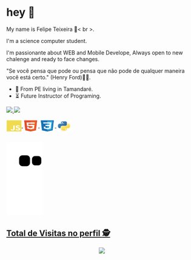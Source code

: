 # hey 🖖
My name is Felipe Teixeira 👦< br >.

I'm a science computer student.

I'm passionante about WEB and Mobile Develope, Always open to new chalenge and ready to face changes.

"Se você pensa que pode ou pensa que não pode de qualquer maneira você está certo." (Henry Ford)👨‍🚀.
-   📍  From PE living in Tamandaré.
-  ⏳ Future Instructor of Programing.

 <div>
  <a href="https://github.com/Feppeli">
  <img height="180em" src="https://github-readme-stats.vercel.app/api?username=Feppeli&show_icons=true&theme=dracula&include_all_commits=true&count_private=true"/>
  <img height="180em" src="https://github-readme-stats.vercel.app/api/top-langs/?username=Feppeli&layout=compact&langs_count=16&theme=dracula"/>
<div>
<div style="display: inline_block"><br>
  <img align="center" alt="Rafa-Js" height="30" width="40" src="https://raw.githubusercontent.com/devicons/devicon/master/icons/javascript/javascript-plain.svg">
  <img align="center" alt="Rafa-HTML" height="30" width="40" src="https://raw.githubusercontent.com/devicons/devicon/master/icons/html5/html5-original.svg">
  <img align="center" alt="Rafa-CSS" height="30" width="40" src="https://raw.githubusercontent.com/devicons/devicon/master/icons/css3/css3-original.svg">
  <img align="center" alt="Rafa-Python" height="30" width="40" src="https://raw.githubusercontent.com/devicons/devicon/master/icons/python/python-original.svg">
</div>
 
 ##

<div> 

  ![Snake animation](https://github.com/rafaballerini/rafaballerini/blob/output/github-contribution-grid-snake.svg)

</div>
<p align="center"> 

 ## Total de Visitas no perfil :detective: <br>
 <p align="center"> 
   <img alingn="center" src="https://profile-counter.glitch.me/teteusAraujo/count.svg" />
 </p>

